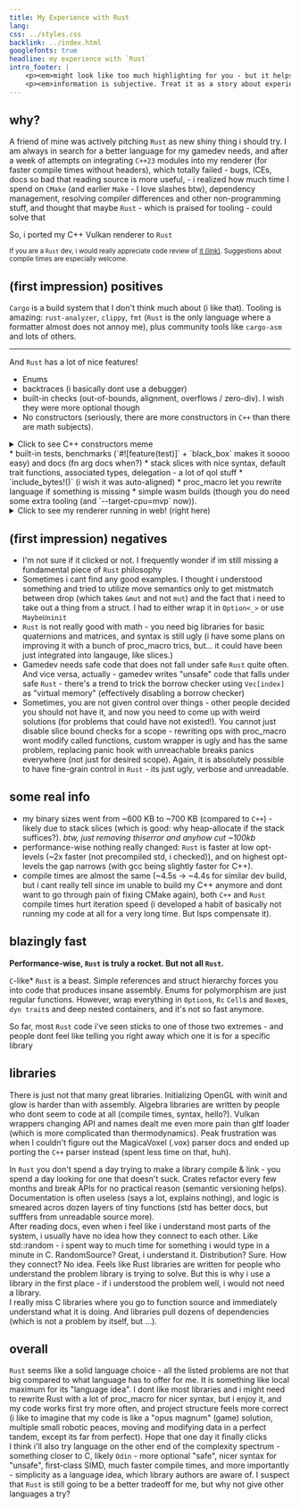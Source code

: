 ```yaml
---
title: My Experience with Rust
lang: 
css: ../styles.css
backlink: ../index.html
googlefonts: true
headline: my experience with `Rust`
intro_footer: |
    <p><em>might look like too much highlighting for you - but it helps with readability for some people</em></p>
    <p><em>information is subjective. Treat it as a story about experience</em></p>
---
```


## why?

A friend of mine was actively pitching `Rust` as new shiny thing i should try. I am always in search for a better language for my gamedev needs, and after a week of attempts on integrating `C++23` modules into my renderer (for faster compile times without headers), which totally failed - bugs, ICEs, docs so bad that reading source is more useful, - i realized how much time I spend on `CMake` (and earlier `Make` - I love slashes btw), dependency management, resolving compiler differences and other non-programming stuff, and thought that maybe `Rust` - which is praised for tooling - could solve that

So, i ported my C++ Vulkan renderer to `Rust` 

<small>If you are a `Rust` dev, i would really appreciate code review of [it (link)](https://github.com/platonvin/lum-rs). Suggestions about compile times are especially welcome.</small>

## (first impression) positives

`Cargo` is a build system that I don't think much about (i like that). Tooling is amazing: `rust-analyzer`, `clippy`, `fmt` (`Rust` is the only language where a formatter almost does not annoy me), plus community tools like `cargo-asm` and lots of others.

---

And `Rust` has a lot of nice features!

* Enums
* backtraces (i basically dont use a debugger)
* built-in checks (out-of-bounds, alignment, overflows / zero-div). I wish they were more optional though
* No constructors (seriously, there are more constructors in `C++` than there are math subjects). 
<details>
    <summary>
        Click to see C++ constructors meme
    </summary>
    <span><video autoplay muted loop playsinline width="60%">
        <source src="/media/cpp_constructors_meme.webm" type="video/webm" />
    </video>
    </span>
</details>
* built-in tests, benchmarks (`#![feature(test)]` + `black_box` makes it soooo easy) and docs (fn arg docs when?)
* stack slices with nice syntax, default trait functions, associated types, delegation - a lot of qol stuff
* `include_bytes!()` (i wish it was auto-aligned)
* proc_macro let you rewrite language if something is missing
* simple wasm builds (though you do need some extra tooling (and `--target-cpu=mvp` now)).
<details>
    <summary>
        Click to see my renderer running in web! (right here)
    </summary>
    <div class="lum-canvas-container">
        <canvas class="lum-canvas" id="lum_canvas"></canvas>
    </div>
    <div class="project-preview">
        <script type="module">
            import init from '/../pkg/demo_lib.js';
            async function start_lum() {
                try {
                    await init('/../pkg/demo_lib_bg.wasm');
                    const canvas = document.getElementById('lum_canvas');
                    if (canvas) {
                        canvas.blur();
                    }
                } catch (e) {
                    console.error('Failed to init WASM:', e);
                }
            }
            start_lum();
        </script>
    </div>
</details>

## (first impression) negatives

* I'm not sure if it clicked or not. I frequently wonder if im still missing a fundamental piece of `Rust` philosophy
* Sometimes i cant find any good examples. I thought i understood something and tried to utilize move semantics only to get mistmatch between drop (which takes `&mut` and not `mut`) and the fact that i need to take out a thing from a struct. I had to either wrap it in `Option<_>` or use `MaybeUninit`
* `Rust` is not really good with math - you need big libraries for basic quaternions and matrices, and syntax is still ugly (i have some plans on improving it with a bunch of proc_macro trics, but... it could have been just integrated into langauge, like slices.)
* Gamedev needs safe code that does not fall under safe `Rust` quite often. And vice versa, actually - gamedev writes "unsafe" code that falls under safe `Rust` - there's a trend to trick the borrow checker using `Vec[index]` as "virtual memory" (effectively disabling a borrow checker)
* Sometimes, you are not given control over things - other people decided you should not have it, and now you need to come up with weird solutions (for problems that could have not existed!). You cannot just disable slice bound checks for a scope - rewriting ops with proc_macro wont modify called functions, custom wrapper is ugly and has the same problem, replacing panic hook with unreachable breaks panics everywhere (not just for desired scope). Again, it is absolutely possible to have fine-grain control in `Rust` - its just ugly, verbose and unreadable. 

## some real info

* my binary sizes went from ~600 KB to ~700 KB (compared to `C++`) - likely due to stack slices (which is good: why heap-allocate if the stack suffices?). *btw, just removing thiserror and anyhow cut ~100kb*
* performance-wise nothing really changed: `Rust` is faster at low opt-levels (~2x faster (not precompiled std, i checked)), and on highest opt-levels the gap narrows (with gcc being slightly faster for C++).
* compile times are almost the same (~4.5s -> ~4.4s for similar dev build, but i cant really tell since im unable to build my C++ anymore and dont want to go through pain of fixing CMake again), both `C++` and `Rust` compile times hurt iteration speed (i developed a habit of basically not running my code at all for a very long time. But lsps compensate it).

## blazingly fast

**Performance-wise, `Rust` is truly a rocket. But not all `Rust`.**

`C`-like* `Rust` is a beast. Simple references and struct hierarchy forces you into code that produces insane assembly. Enums for polymorphism are just regular functions. However, wrap everything in `Option`s, `Rc` `Cell`s and `Box`es, `dyn trait`s and deep nested containers, and it's not so fast anymore.

So far, most `Rust` code i've seen sticks to one of those two extremes - and people dont feel like telling you right away which one it is for a specific library

## libraries

There is just not that many great libraries. Initializing OpenGL with winit and glow is harder than with assembly. Algebra libraries are written by people who dont seem to code at all (compile times, syntax, hello?). Vulkan wrappers changing API and names dealt me even more pain than gltf loader (which is more complicated than thermodynamics). Peak frustration was when I couldn't figure out the MagicaVoxel (.vox) parser docs and ended up porting the `C++` parser instead (spent less time on that, huh).

In `Rust` you don't spend a day trying to make a library compile & link - you spend a day looking for one that doesn't suck. Crates refactor every few months and break APIs for no practical reason (semantic versioning helps). Documentation is often useless (says a lot, explains nothing), and logic is smeared acros dozen layers of tiny functions (std has better docs, but sufffers from unreadable source more).\
After reading docs, even when i feel like i understand most parts of the system, i usually have no idea how they connect to each other. Like std::random - i spent way to much time for something i would type in a minute in C. RandomSource? Great, i understand it. Distribution? Sure. How they connect? No idea. Feels like Rust libraries are written for people who understand the problem library is trying to solve. But this is why i use a library in the first place - if i understood the problem well, i would not need a library.\
I really miss C libraries where you go to function source and immediately understand what it is doing. And libraries pull dozens of dependencies (which is not a problem by itself, but ...). 

## overall
`Rust` seems like a solid language choice - all the listed problems are not that big compared to what language has to offer for me. It is something like local maximum for its "language idea". I dont like most libraries and i might need to rewrite Rust with a lot of proc_macro for nicer syntax, but i enjoy it, and my code works first try more often, and project structure feels more correct (i like to imagine that my code is like a "opus magnum" (game) solution, multiple small robotic peaces, moving and modifying data in a perfect tandem, except its far from perfect). Hope that one day it finally clicks
<br/>
I think i'll also try language on the other end of the complexity spectrum - something closer to C, likely `Odin` - more optional "safe", nicer syntax for "unsafe", first-class SIMD, much faster compile times, and more importantly - simplicity as a language idea, which library authors are aware of. I suspect that `Rust` is still going to be a better tradeoff for me, but why not give other languages a try?
